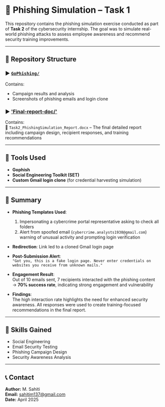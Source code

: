 # 🔐 Phishing Simulation  – Task 1

This repository contains the phishing simulation exercise conducted as part of **Task 2** of the cybersecurity internship. The goal was to simulate real-world phishing attacks to assess employee awareness and recommend security training improvements.

---

## 📁 Repository Structure  

### ▶️ [`GoPhishing/`](./GoPhishing/) 
Contains:  
- Campaign results and analysis  
- Screenshots of phishing emails and login clone   

### ▶️ ['Final-report-doc/'](./Final_Report/)  
Contains:  
📄 `Task2_PhishingSimulation_Report.docx` – The final detailed report including campaign design, recipient responses, and training recommendations  

---

## 🧰 Tools Used  
- **Gophish**  
- **Social Engineering Toolkit (SET)**  
- **Custom Gmail login clone** (for credential harvesting simulation)

---

## 📌 Summary  
- **Phishing Templates Used**:  
  1. Impersonating a cybercrime portal representative asking to check all folders  
  2. Alert from spoofed email (`cybercrime.analysts1930@gmail.com`) warning of unusual activity and prompting login verification  

- **Redirection**: Link led to a cloned Gmail login page  
- **Post-Submission Alert**:  
  `"Got you, this is a fake login page. Never enter credentials on websites you receive from unknown mails."`  

- **Engagement Result**:  
  Out of 10 emails sent, 7 recipients interacted with the phishing content  
  → **70% success rate**, indicating strong engagement and vulnerability  

- **Findings**:  
  The high interaction rate highlights the need for enhanced security awareness. All responses were used to create training-focused recommendations in the final report.

---

## 🧠 Skills Gained  
- Social Engineering  
- Email Security Testing  
- Phishing Campaign Design  
- Security Awareness Analysis

---

## 📞 Contact  
**Author:** M. Sahiti  
**Email:** sahitim137@gmail.com  
**Date:** April 2025
